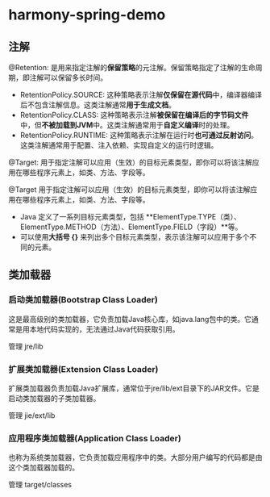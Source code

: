 # harmony-spring-demo

## 注解
@Retention: 是用来指定注解的**保留策略**的元注解。保留策略指定了注解的生命周期，即注解可以保留多长时间。

* RetentionPolicy.SOURCE: 这种策略表示注解**仅保留在源代码**中，编译器编译后不包含注解信息。这类注解通常**用于生成文档**。
* RetentionPolicy.CLASS: 这种策略表示注解**被保留在编译后的字节码文件**中，但**不被加载到JVM**中。这类注解通常用于**自定义编译**时的处理。
* RetentionPolicy.RUNTIME: 这种策略表示注解在运行时**也可通过反射访问**。这类注解通常用于配置、注入依赖、实现自定义的运行时逻辑。

@Target: 用于指定注解可以应用（生效）的目标元素类型，即你可以将该注解应用在哪些程序元素上，如类、方法、字段等。

@Target 用于指定注解可以应用（生效）的目标元素类型，即你可以将该注解应用在哪些程序元素上，如类、方法、字段等。

* Java 定义了一系列目标元素类型，包括 **ElementType.TYPE（类）、ElementType.METHOD（方法）、ElementType.FIELD（字段）**等。
* 可以使用**大括号 {}** 来列出多个目标元素类型，表示该注解可以应用于多个不同的元素。


## 类加载器

### 启动类加载器(Bootstrap Class Loader)

这是最高级别的类加载器，它负责加载Java核心库，如java.lang包中的类。它通常是用本地代码实现的，无法通过Java代码获取引用。

管理 jre/lib

### 扩展类加载器(Extension Class Loader)

扩展类加载器负责加载Java扩展库，通常位于jre/lib/ext目录下的JAR文件。它是启动类加载器的子类加载器。

管理 jie/ext/lib


### 应用程序类加载器(Application Class Loader)

也称为系统类加载器，它负责加载应用程序中的类。大部分用户编写的代码都是由这个类加载器加载的。

管理 target/classes

